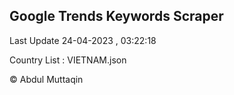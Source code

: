 

## Google Trends Keywords Scraper 
 
Last Update 24-04-2023 , 03:22:18

Country List :
VIETNAM.json



© Abdul Muttaqin 

